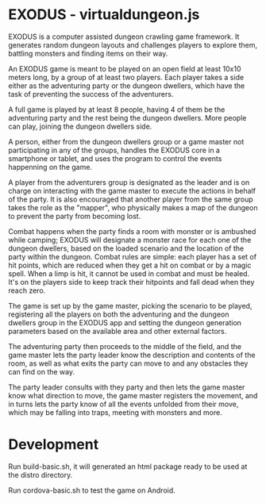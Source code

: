 # EXODUS - virtualdungeon.js

EXODUS is a computer assisted dungeon crawling game framework. It generates random dungeon layouts
and challenges players to explore them, battling monsters and finding items on their way.

An EXODUS game is meant to be played on an open field at least 10x10 meters long, by a group of at
least two players. Each player takes a side either as the adventuring party or the dungeon dwellers,
which have the task of preventing the success of the adventurers. 

A full game is played by at least 8 people, having 4 of them be the adventuring party and the rest
being the dungeon dwellers. More people can play, joining the dungeon dwellers side.

A person, either from the dungeon dwellers group or a game master not participating in any of the
groups, handles the EXODUS core in a smartphone or tablet, and uses the program to control the
events happenning on the game.

A player from the adventurers group is designated as the leader and is on charge on interacting with
the game master to execute the actions in behalf of the party. It is also encouraged that another
player from the same group takes the role as the "mapper", who physically makes a map of the dungeon
to prevent the party from becoming lost.

Combat happens when the party finds a room with monster or is ambushed while camping; EXODUS will
designate a monster race for each one of the dungeon dwellers, based on the loaded scenario and the
location of the party within the dungeon. Combat rules are simple: each player has a set of hit
points, which are reduced when they get a hit on combat or by a magic spell. When a limp is hit, it
cannot be used in combat and must be healed. It's on the players side to keep track their hitpoints
and fall dead when they reach zero.

The game is set up by the game master, picking the scenario to be played, registering all the 
players on both the adventuring and the dungeon dwellers group in the EXODUS app and setting the
dungeon generation parameters based on the available area and other external factors.

The adventuring party then proceeds to the middle of the field, and the game master lets the party
leader know the description and contents of the room, as well as what exits the party can move to
and any obstacles they can find on the way.

The party leader consults with they party and then lets the game master know what direction to move,
the game master registers the movement, and in turns lets the party know of all the events unfolded
from their move, which may be falling into traps, meeting with monsters and more.

# Development
Run build-basic.sh, it will generated an html package ready to be used at the distro directory.

Run cordova-basic.sh to test the game on Android. 